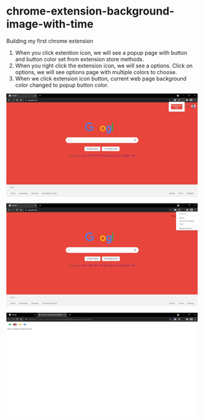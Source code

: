 # chrome-extension-background-image-with-time
Building my first chrome extension 

1. When you click extention icon, we will see a popup page with button and button color set from extension store methods.
2. When you right click the extension icon, we will see a options. Click on options, we will see options page with multiple colors to choose.
3. When we click extension icon button, current web page background color changed to popup button color.

![image](https://github.com/vulchivijay/chrome-extension-background-image-with-time/blob/main/screenshots/extension-icon-with-popup.jpg)

![image](https://github.com/vulchivijay/chrome-extension-background-image-with-time/blob/main/screenshots/extension-icon-with-options.jpg)

![image](https://github.com/vulchivijay/chrome-extension-background-image-with-time/blob/main/screenshots/extension-icon-with-options-page.jpg)

